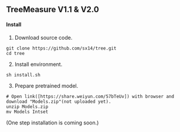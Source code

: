 ## TreeMeasure V1.1 & V2.0
#### Install
1. Download source code.
```
git clone https://github.com/sx14/tree.git
cd tree
```
2. Install environment.
```
sh install.sh
```
3. Prepare pretrained model.

```
# Open link([https://share.weiyun.com/57bTeUv]) with browser and download "Models.zip"(not uploaded yet).
unzip Models.zip
mv Models Intset
```
(One step installation is coming soon.)